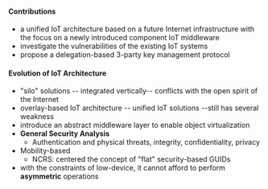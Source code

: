 #### Contributions

- a unified IoT architecture based on a future Internet infrastructure with the focus on a newly introduced component IoT middleware
- investigate the vulnerabilities of the existing IoT systems
- propose a delegation-based 3-party key management protocol

#### Evolution of IoT Architecture

- "silo" solutions -- integrated vertically-- conflicts with the open spirit of the Internet
- overlay-based IoT architecture -- unified IoT solutions --still has several weakness
- introduce an abstract middleware layer to enable object virtualization
- **General Security Analysis**
  - Authentication and physical threats, integrity, confidentiality, privacy
- Mobility-based
  - NCRS: centered the concept of "flat" security-based GUIDs
- with the constraints of low-device, it cannot afford to perform **asymmetric** operations

